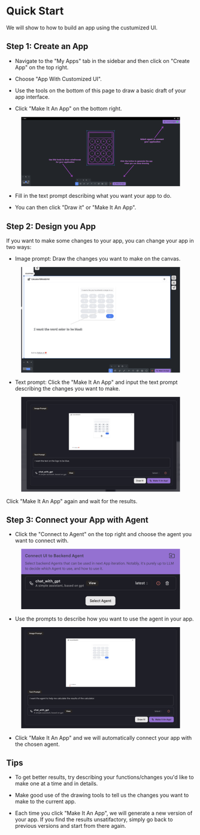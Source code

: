 # Quick Start

We will show to how to build an app using the custumized UI.

## Step 1: Create an App

* Navigate to the "My Apps" tab in the sidebar and then click on "Create App" on the top right.

* Choose "App With Customized UI".

* Use the tools on the bottom of this page to draw a basic draft of your app interface.

* Click "Make It An App" on the bottom right.

<figure><img src="../../images/cui-welcome.png"></figure>

* Fill in the text prompt describing what you want your app to do.

* You can then click "Draw it" or "Make It An App".


## Step 2: Design you App

If you want to make some changes to your app, you can change your app in two ways:

* Image prompt: Draw the changes you want to make on the canvas.

<figure><img src="../../images/image-prompt.png"/></figure>

* Text prompt: Click the "Make It An App" and input the text prompt describing the changes you want to make.

<figure><img src="../../images/text-prompt.png"></figure>

Click "Make It An App" again and wait for the results.

## Step 3: Connect your App with Agent

* Click the "Connect to Agent" on the top right and choose the agent you want to connect with.

<figure><img src="../../images/connect.png"></figure>

* Use the prompts to describe how you want to use the agent in your app. 

<figure><img src="../../images/connect-describe.png"></figure>

* Click "Make It An App" and we will automatically connect your app with the chosen agent.

## Tips

* To get better results, try describing your functions/changes you'd like to make one at a time and in details.

* Make good use of the drawing tools to tell us the changes you want to make to the current app.

* Each time you click "Make It An App", we will generate a new version of your app. If you find the results unsatifactory, simply go back to previous versions and start from there again.